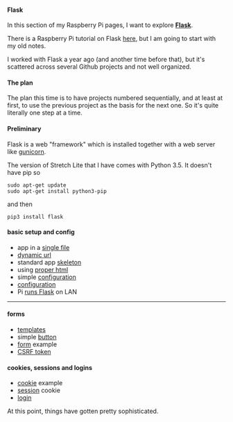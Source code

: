 #### Flask

In this section of my Raspberry Pi pages, I want to explore [**Flask**](http://flask.pocoo.org).  

There is a Raspberry Pi tutorial on Flask [here](https://projects.raspberrypi.org/en/projects/python-web-server-with-flask), but I am going to start with my old notes.

I worked with Flask a year ago (and another time before that), but it's scattered across several Github projects and not well organized.

#### The plan

The plan this time is to have projects numbered sequentially, and at least at first, to use the previous project as the basis for the next one.  So it's quite literally one step at a time.  

#### Preliminary

Flask is a web "framework" which is installed together with a web server like [gunicorn](https://gunicorn.org).

The version of Stretch Lite that I have comes with Python 3.5.  It doesn't have pip so

```
sudo apt-get update
sudo apt-get install python3-pip
```

and then

```
pip3 install flask
```

#### basic setup and config

- app in a [single file](one-file/README.md)
- [dynamic url](dynamic-url/README.md)
- standard app [skeleton](skeleton/README.md)
- using [proper html](html/README.md)
- simple [configuration](config-revised/README.md)
- [configuration](config/README.md)
- Pi [runs Flask](ports/README.md) on LAN

<hr>

#### forms

- [templates](templates/README.md)
- simple [button](button.md)
- [form](forms/README.md) example
- [CSRF token](csrf/README.md)

#### cookies, sessions and logins

- [cookie](cookie/README.md) example
- [session](session/README.md) cookie
- [login](login/README.md)


At this point, things have gotten pretty sophisticated.

